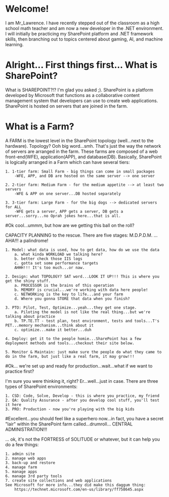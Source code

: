 # Welcome!

I am Mr_Lawrence. I have recently stepped out of the classroom as a high school math teacher and am now a new developer in the .NET environment. I will initially be practicing my SharePoint platform and .NET framework skills, then branching out to topics centered about gaming, AI, and machine learning. 

# Alright... First things first... What is SharePoint?

What is SHAREPOINT?!? I'm glad you asked ;). SharePoint is a platform developed by Microsoft that functions as a collaborative content management system that developers can use to create web applications. SharePoint is hosted on servers that are joined in the farm.

# What is a Farm? 

A FARM is the lowest level in the SharePoint topology (well...next to the hardware). Topology? Ooh big word...smh. That's just the way the network of servers are arranged in the farm. These farms are composed of a web front-end(WFE), application(APP), and database(DB). Basically, SharePoint is logically arranged in a Farm which can have several tiers:
    
    1. 1-tier farm: Small Farm - big things can come in small packages
        -WFE, APP, and DB are hosted on the same server --> one server
    
    2. 2-tier farm: Medium Farm - for the medium appetite --> at least two servers
        -WFE & APP on one server...DB hosted separately
    
    3. 3-tier farm: Large Farm - for the big dogs --> dedicated servers for ALL
        -WFE gets a server, APP gets a server, DB gets a server...sorry...no Oprah jokes here...that is all.
    
#Ok cool...ummm, but how are we getting this ball on the roll?

CAPACITY PLANNING to the rescue. There are five stages: M.D.P.D.M. ... AHA!!! a palindrome!
    
    1. Model: what data is used, how to get data, how do we use the data
        a. what kinda WORKLOAD we talking here?
        b. better check those IIS logs
        c. gotta set some performance targets
        AHHH!!! It's too much...or naw.
        
    2. Design: what TOPOLOGY? SAT word...LOOK IT UP!!! This is where you get the shiny stuff.
        a. PROCESSOR is the brains of this operation
        b. MEMORY is crucial...we're working with data here people!
        c. NETWORKing is the key to life...and your farm
        d. Where you gonna STORE that data when you finish?
    
    3. PTO: Pilot, Test, Optimize...yeah...they get one stage.
        a. Piloting the model is not like the real thing...but we're talking about practice
        b. TP.TE.TT - test plan, test environment, tests and tools...T's PET...memory mechanism...think about it
        c. optimize...make it better...duh
    
    4. Deploy: get it to the people homie...SharePoint has a few deployment methods and tools...checkout their site below.
    
    5. Monitor & Maintain: just make sure the people do what they came to do in the farm, but just like a real farm, it may grow!!!
    

#Ok... we're set up and ready for production...wait...what if we want to practice first?

I'm sure you were thinking it, right? Er...well...just in case. There are three types of SharePoint environments:
    
    1. CSD: Code, Solve, Develop - this is where you practice, my friend
    2. QA: Quality Assurance - after you develop cool stuff, you'll test it here
    3. PRO: Production - now you're playing with the big kids
    
#Excellent...you should feel like a superhero now...in fact, you have a secret "lair" within the SharePoint farm called...drumroll...
                                                        CENTRAL ADMINISTRATION!!! 
                                                
... ok, it's not the FORTRESS of SOLITUDE or whatever, but it can help you do a few things:
    
    1. admin site
    2. manage web apps
    3. back-up and restore
    4. manage farm
    5. manage apps
    6. manage 3rd party tools
    7. create site collections and web applications
    See Microsoft for more info...they did make this daggum thing:
        https://technet.microsoft.com/en-us/library/ff758645.aspx
